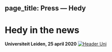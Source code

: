 page_title: Press — Hedy
---
# Hedy in the news

**Universiteit Leiden, 25 april 2020**
[![Header Uni](images/UniLeiden-EN.png "Header Uni")](https://www.universiteitleiden.nl/en/news/2020/03/looking-to-distract-the-kids-while-you-work-from-home-get-them-programming)
